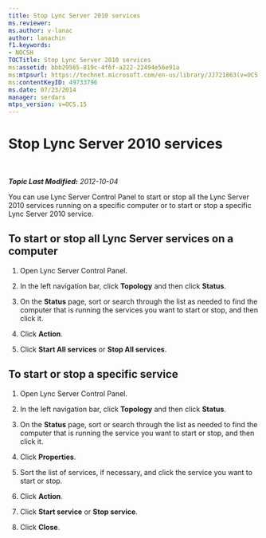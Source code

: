 ```yaml
---
title: Stop Lync Server 2010 services
ms.reviewer: 
ms.author: v-lanac
author: lanachin
f1.keywords:
- NOCSH
TOCTitle: Stop Lync Server 2010 services
ms:assetid: bbb29565-819c-4f6f-a222-22494e56e91a
ms:mtpsurl: https://technet.microsoft.com/en-us/library/JJ721863(v=OCS.15)
ms:contentKeyID: 49733796
ms.date: 07/23/2014
manager: serdars
mtps_version: v=OCS.15
---
```


<div data-xmlns="http://www.w3.org/1999/xhtml">

<div class="topic" data-xmlns="http://www.w3.org/1999/xhtml" data-msxsl="urn:schemas-microsoft-com:xslt" data-cs="http://msdn.microsoft.com/">

<div data-asp="http://msdn2.microsoft.com/asp">

# Stop Lync Server 2010 services

</div>

<div id="mainSection">

<div id="mainBody">

<span> </span>

_**Topic Last Modified:** 2012-10-04_

You can use Lync Server Control Panel to start or stop all the Lync Server 2010 services running on a specific computer or to start or stop a specific Lync Server 2010 service.

<div>

## To start or stop all Lync Server services on a computer

1.  Open Lync Server Control Panel.

2.  In the left navigation bar, click **Topology** and then click **Status**.

3.  On the **Status** page, sort or search through the list as needed to find the computer that is running the services you want to start or stop, and then click it.

4.  Click **Action**.

5.  Click **Start All services** or **Stop All services**.

</div>

<div>

## To start or stop a specific service

1.  Open Lync Server Control Panel.

2.  In the left navigation bar, click **Topology** and then click **Status**.

3.  On the **Status** page, sort or search through the list as needed to find the computer that is running the service you want to start or stop, and then click it.

4.  Click **Properties**.

5.  Sort the list of services, if necessary, and click the service you want to start or stop.

6.  Click **Action**.

7.  Click **Start service** or **Stop service**.

8.  Click **Close**.

</div>

</div>

<span> </span>

</div>

</div>

</div>

